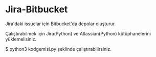 # Jira-Bitbucket

Jira'daki issuelar için Bitbucket'da depolar oluşturur.

Çalıştırabilmek için Jira(Python) ve Atlassian(Python) kütüphanelerini yüklemelisiniz.

$ python3 kodgemisi.py şeklinde çalıştırabilirsiniz.

